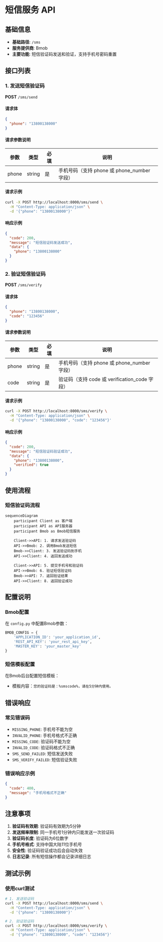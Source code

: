 # 短信服务 API

## 基础信息
- **基础路径**: `/sms`
- **服务提供商**: Bmob
- **主要功能**: 短信验证码发送和验证，支持手机号密码重置

## 接口列表

### 1. 发送短信验证码
**POST** `/sms/send`

#### 请求体
```json
{
  "phone": "13800138000"
}
```

#### 请求参数说明
| 参数 | 类型 | 必填 | 说明 |
|------|------|------|------|
| phone | string | 是 | 手机号码（支持 phone 或 phone_number 字段） |

#### 请求示例
```bash
curl -X POST http://localhost:8000/sms/send \
  -H "Content-Type: application/json" \
  -d '{"phone": "13800138000"}'
```

#### 响应示例
```json
{
  "code": 200,
  "message": "短信验证码发送成功",
  "data": {
    "phone": "13800138000"
  }
}
```

### 2. 验证短信验证码
**POST** `/sms/verify`

#### 请求体
```json
{
  "phone": "13800138000",
  "code": "123456"
}
```

#### 请求参数说明
| 参数 | 类型 | 必填 | 说明 |
|------|------|------|------|
| phone | string | 是 | 手机号码（支持 phone 或 phone_number 字段） |
| code | string | 是 | 验证码（支持 code 或 verification_code 字段） |

#### 请求示例
```bash
curl -X POST http://localhost:8000/sms/verify \
  -H "Content-Type: application/json" \
  -d '{"phone": "13800138000", "code": "123456"}'
```

#### 响应示例
```json
{
  "code": 200,
  "message": "短信验证码验证成功",
  "data": {
    "phone": "13800138000",
    "verified": true
  }
}
```


## 使用流程

### 短信验证码流程
```mermaid
sequenceDiagram
    participant Client as 客户端
    participant API as API服务器
    participant Bmob as Bmob短信服务

    Client->>API: 1. 请求发送验证码
    API->>Bmob: 2. 调用Bmob发送短信
    Bmob->>Client: 3. 发送验证码到手机
    API->>Client: 4. 返回发送成功

    Client->>API: 5. 提交手机号和验证码
    API->>Bmob: 6. 验证短信验证码
    Bmob->>API: 7. 返回验证结果
    API->>Client: 8. 返回验证成功
```

## 配置说明

### Bmob配置
在 `config.py` 中配置Bmob参数：
```python
BMOB_CONFIG = {
    'APPLICATION_ID': 'your_application_id',
    'REST_API_KEY': 'your_rest_api_key',
    'MASTER_KEY': 'your_master_key'
}
```

### 短信模板配置
在Bmob后台配置短信模板：
- 模板内容：`您的验证码是：%smscode%，请在5分钟内使用。`

## 错误响应

### 常见错误码
- `MISSING_PHONE`: 手机号不能为空
- `INVALID_PHONE`: 手机号格式不正确
- `MISSING_CODE`: 验证码不能为空
- `INVALID_CODE`: 验证码格式不正确
- `SMS_SEND_FAILED`: 短信发送失败
- `SMS_VERIFY_FAILED`: 短信验证失败

### 错误响应示例
```json
{
  "code": 400,
  "message": "手机号格式不正确"
}
```

## 注意事项

1. **验证码有效期**: 验证码有效期为5分钟
2. **发送频率限制**: 同一手机号1分钟内只能发送一次验证码
3. **验证码长度**: 验证码为6位数字
4. **手机号格式**: 支持中国大陆11位手机号
5. **安全性**: 验证码验证成功后会自动失效
6. **日志记录**: 所有短信操作都会记录详细日志

## 测试示例

### 使用curl测试
```bash
# 1. 发送验证码
curl -X POST http://localhost:8000/sms/send \
  -H "Content-Type: application/json" \
  -d '{"phone": "13800138000"}'

# 2. 验证验证码
curl -X POST http://localhost:8000/sms/verify \
  -H "Content-Type: application/json" \
  -d '{"phone": "13800138000", "code": "123456"}'
```

